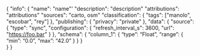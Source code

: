 

{
	"info": {
	"name": "name"'
	"description": "description"
	"attributions": "attributions"
	"sources": "carto, osm"
	"classification": {
  		"tags": ["manolo", "escobar", "rey"]
	},
  	"publishing": {
    	"privacy": "private"
  	},
	"data": {
		"source": {
			"type": "sync",
			"configuration": {
				"refresh_interval_s": 3600,
				"url": "https://foo.bar"
			}
		},
		“schema”: {
			“column_1”: {
				“type”: “Float”,
				“range”: {
					“min”: “0.0”,
					“max”: “42.0”
				}
			}
		}		
	}
}
